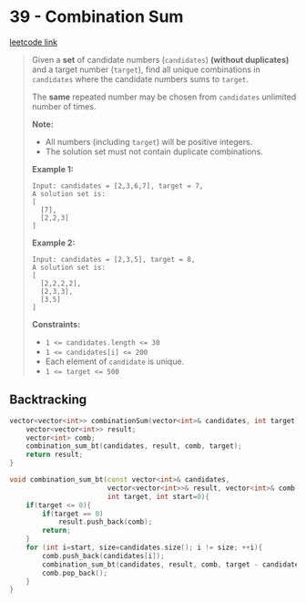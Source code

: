 # 39 - Combination Sum

[leetcode link](https://leetcode.com/problems/combination-sum/)

> Given a **set** of candidate numbers (`candidates`) **(without duplicates)** and a target number (`target`), find all unique combinations in `candidates` where the candidate numbers sums to `target`.
>
> The **same** repeated number may be chosen from `candidates` unlimited number of times.
>
> **Note:**
>
> - All numbers (including `target`) will be positive integers.
> - The solution set must not contain duplicate combinations.
>
> **Example 1:**
>
> ```
> Input: candidates = [2,3,6,7], target = 7,
> A solution set is:
> [
>   [7],
>   [2,2,3]
> ]
> ```
>
> **Example 2:**
>
> ```
> Input: candidates = [2,3,5], target = 8,
> A solution set is:
> [
>   [2,2,2,2],
>   [2,3,3],
>   [3,5]
> ]
> ```
>
> **Constraints:**
>
> - `1 <= candidates.length <= 30`
> - `1 <= candidates[i] <= 200`
> - Each element of `candidate` is unique.
> - `1 <= target <= 500`

## Backtracking 

```cpp
vector<vector<int>> combinationSum(vector<int>& candidates, int target) {
    vector<vector<int>> result;
    vector<int> comb;
    combination_sum_bt(candidates, result, comb, target);
    return result;
}

void combination_sum_bt(const vector<int>& candidates,  
                        vector<vector<int>>& result, vector<int>& comb, 
                        int target, int start=0){
    if(target <= 0){
        if(target == 0)
            result.push_back(comb);
        return;
    }
    for (int i=start, size=candidates.size(); i != size; ++i){
        comb.push_back(candidates[i]);
        combination_sum_bt(candidates, result, comb, target - candidates[i], i);
        comb.pop_back();
    }
}
```

